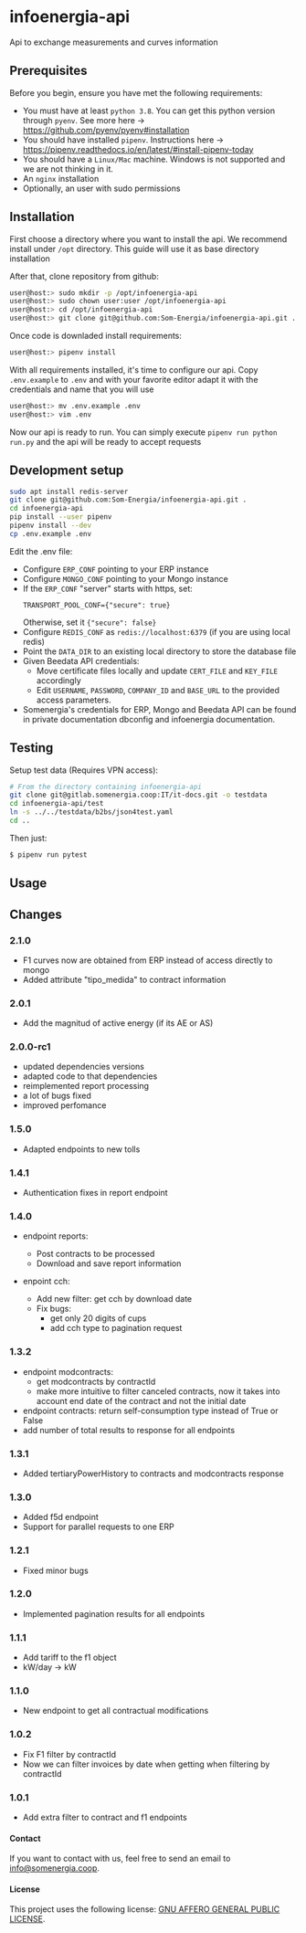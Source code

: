 # infoenergia-api
Api to exchange measurements and curves information

## Prerequisites

Before you begin, ensure you have met the following requirements:
* You must have at least `python 3.8`. You can get this python version through `pyenv`. See more here -> https://github.com/pyenv/pyenv#installation
* You should have installed `pipenv`. Instructions here -> https://pipenv.readthedocs.io/en/latest/#install-pipenv-today
* You should have a `Linux/Mac` machine. Windows is not supported and we are not thinking in it.
* An `nginx` installation
* Optionally, an user with sudo permissions

## Installation

First choose a directory where you want to install the api. We recommend install under `/opt` directory. This guide will use it as base directory installation

After that, clone repository from github:

```bash
user@host:> sudo mkdir -p /opt/infoenergia-api
user@host:> sudo chown user:user /opt/infoenergia-api
user@host:> cd /opt/infoenergia-api
user@host:> git clone git@github.com:Som-Energia/infoenergia-api.git .
```

Once code is downladed install requirements:
```bash
user@host:> pipenv install
```

With all requirements installed, it's time to configure our api. Copy `.env.example` to `.env` and with your favorite editor adapt it with the credentials and name that you will use
```bash
user@host:> mv .env.example .env
user@host:> vim .env
```

Now our api is ready to run. You can simply execute `pipenv run python run.py` and the api will be ready to accept requests

## Development setup

```bash
sudo apt install redis-server
git clone git@github.com:Som-Energia/infoenergia-api.git .
cd infoenergia-api
pip install --user pipenv
pipenv install --dev
cp .env.example .env
```

Edit the .env file:

- Configure `ERP_CONF` pointing to your ERP instance
- Configure `MONGO_CONF` pointing to your Mongo instance
- If the `ERP_CONF` "server" starts with https, set:
	```
	TRANSPORT_POOL_CONF={"secure": true}
	```
	Otherwise, set it `{"secure": false}`
- Configure `REDIS_CONF` as `redis://localhost:6379` (if you are using local redis)
- Point the `DATA_DIR` to an existing local directory to store the database file
- Given  Beedata API credentials:
	- Move certificate files locally and update `CERT_FILE` and `KEY_FILE` accordingly
	- Edit `USERNAME`, `PASSWORD`, `COMPANY_ID` and `BASE_URL` to the provided access parameters.
- Somenergia's credentials for ERP, Mongo and Beedata API can be found in private documentation dbconfig and infoenergia documentation.


## Testing

Setup test data (Requires VPN access):

```bash
# From the directory containing infoenergia-api
git clone git@gitlab.somenergia.coop:IT/it-docs.git -o testdata
cd infoenergia-api/test
ln -s ../../testdata/b2bs/json4test.yaml
cd ..
```

Then just:

```bash
$ pipenv run pytest
```


## Usage

## Changes

### 2.1.0
- F1 curves now are obtained from ERP instead of access directly to mongo
- Added attribute "tipo_medida" to contract information

### 2.0.1
- Add the magnitud of active energy (if its AE or AS)

### 2.0.0-rc1
- updated dependencies versions
- adapted code to that dependencies
- reimplemented report processing
- a lot of bugs fixed
- improved perfomance

### 1.5.0
- Adapted endpoints to new tolls


### 1.4.1
- Authentication fixes in report endpoint


### 1.4.0

- endpoint reports:
  - Post contracts to be processed
  - Download and save report information

- enpoint cch:
  - Add new filter: get cch by download date
  - Fix bugs:
    - get only 20 digits of cups
    - add cch type to pagination request

### 1.3.2

- endpoint modcontracts:
  - get modcontracts by contractId
  - make more intuitive to filter canceled contracts, now it takes into account end date of the contract and not the initial date
- endpoint contracts: return self-consumption type instead of True or False
- add number of total results to response for all endpoints

### 1.3.1
- Added tertiaryPowerHistory to contracts and modcontracts response

### 1.3.0
- Added f5d endpoint
- Support for parallel requests to one ERP

### 1.2.1
- Fixed minor bugs

### 1.2.0
- Implemented pagination results for all endpoints

### 1.1.1
- Add tariff to the f1 object
- kW/day -> kW

### 1.1.0
- New endpoint to get all contractual modifications

### 1.0.2
- Fix F1 filter by contractId
- Now we can filter invoices by date when getting when filtering by contractId

### 1.0.1
- Add extra filter to contract and f1 endpoints

#### Contact
If you want to contact with us, feel free to send an email to <info@somenergia.coop>.

#### License
This project uses the following license: [GNU AFFERO GENERAL PUBLIC LICENSE](LICENSE).
